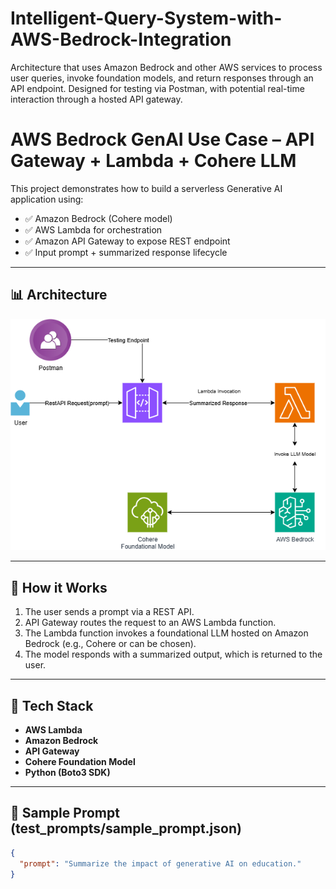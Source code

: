 # Intelligent-Query-System-with-AWS-Bedrock-Integration
Architecture that uses Amazon Bedrock and other AWS services to process user queries, invoke foundation models, and return responses through an API endpoint. Designed for testing via Postman, with potential real-time interaction through a hosted API gateway.

# AWS Bedrock GenAI Use Case – API Gateway + Lambda + Cohere LLM

This project demonstrates how to build a serverless Generative AI application using:

- ✅ Amazon Bedrock (Cohere model)
- ✅ AWS Lambda for orchestration
- ✅ Amazon API Gateway to expose REST endpoint
- ✅ Input prompt + summarized response lifecycle

---

## 📊 Architecture

![Architecture Diagram](./architecture/Architecture_Diagram.png)

---

## 🚀 How it Works

1. The user sends a prompt via a REST API.
2. API Gateway routes the request to an AWS Lambda function.
3. The Lambda function invokes a foundational LLM hosted on Amazon Bedrock (e.g., Cohere or can be chosen).
4. The model responds with a summarized output, which is returned to the user.

---

## 🔧 Tech Stack

- **AWS Lambda**
- **Amazon Bedrock**
- **API Gateway**
- **Cohere Foundation Model**
- **Python (Boto3 SDK)**

---

## 🧪 Sample Prompt (test_prompts/sample_prompt.json)

```json
{
  "prompt": "Summarize the impact of generative AI on education."
}

